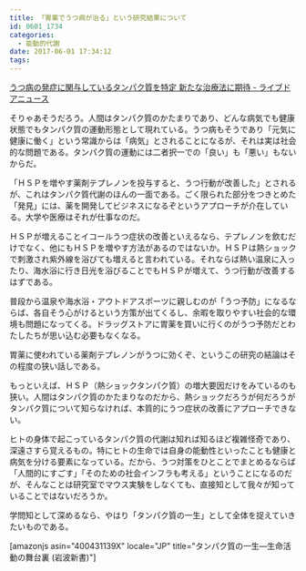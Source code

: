 ```yaml
---
title: 「胃薬でうつ病が治る」という研究結果について
id: 0601_1734
categories:
  - 能動的代謝
date: 2017-06-01 17:34:12
tags:
---
```


[うつ病の発症に関与しているタンパク質を特定 新たな治療法に期待 - ライブドアニュース](http://news.livedoor.com/article/detail/13140542/)

そりゃあそうだろう。人間はタンパク質のかたまりであり、どんな病気でも健康状態でもタンパク質の運動形態として現れている。うつ病もそうであり「元気に健康に働く」という常識からは「病気」とされることになるが、それは実は社会的な問題である。タンパク質の運動には二者択一での「良い」も「悪い」もないからだ。

「ＨＳＰを増やす薬剤テプレノンを投与すると、うつ行動が改善した」とされるが、これはタンパク質代謝のほんの一面である。ごく限られた部分をつきとめた「発見」には、薬を開発してビジネスになるぞというアプローチが介在している。大学や医療はそれが仕事なのだ。

ＨＳＰが増えることイコールうつ症状の改善といえるなら、テプレノンを飲むだけでなく、他にもＨＳＰを増やす方法があるのではないか。ＨＳＰは熱ショックで刺激され紫外線を浴びても増えると言われている。それならば熱い温泉に入ったり、海水浴に行き日光を浴びることでもＨＳＰが増えて、うつ行動が改善するはずである。

普段から温泉や海水浴・アウトドアスポーツに親しむのが「うつ予防」になるならば、各自そう心がけるという方策が出てくるし、余暇を取りやすい社会的な環境も問題になってくる。ドラッグストアに胃薬を買いに行くのがうつ予防だとわたしたちが思い込む必要もなくなる。

胃薬に使われている薬剤テプレノンがうつに効くぞ、というこの研究の結論はその程度の狭い話しである。

もっといえば、ＨＳＰ（熱ショックタンパク質）の増大要因だけをみているのも狭い。人間はタンパク質のかたまりなのだから、熱ショックだろうが何だろうがタンパク質について知らなければ、本質的にうつ症状の改善にアプローチできない。

ヒトの身体で起こっているタンパク質の代謝は知れば知るほど複雑怪奇であり、深遠さすら覚えるもの。特にヒトの生命では自身の能動性といったことも健康と病気を分ける要素になっている。だから、うつ対策をひとことでまとめるならば「人間的にすごす」「そのための社会インフラも考える」ということになるのだが、そんなことは研究室でマウス実験をしなくても、直接知として我々が知っていることではないだろうか。

学問知として深めるなら、やはり「タンパク質の一生」として全体を捉えていきたいものである。

[amazonjs asin="400431139X" locale="JP" title="タンパク質の一生―生命活動の舞台裏 (岩波新書)"]